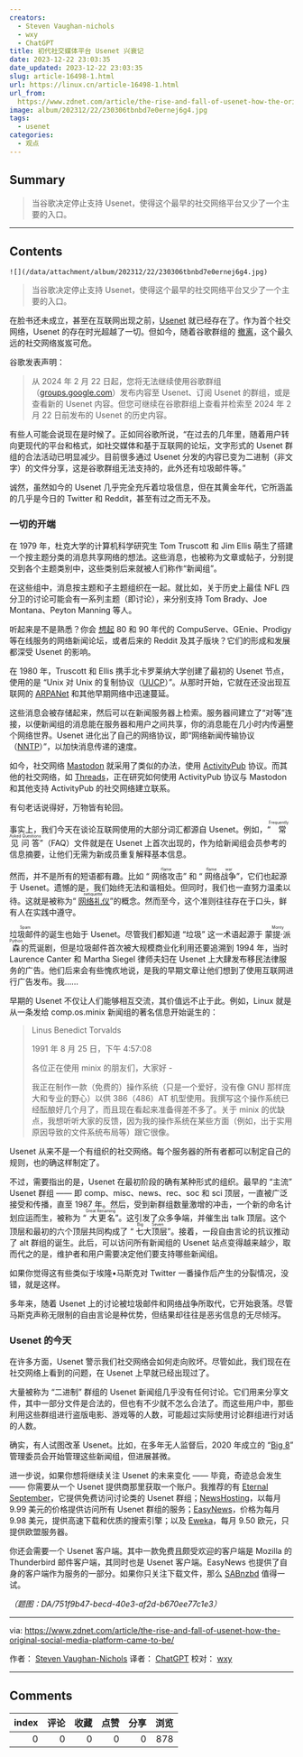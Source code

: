 ```yaml
---
creators:
  - Steven Vaughan-nichols
  - wxy
  - ChatGPT
title: 初代社交媒体平台 Usenet 兴衰记
date: 2023-12-22 23:03:35
date_updated: 2023-12-22 23:03:35
slug: article-16498-1.html
url: https://linux.cn/article-16498-1.html
url_from: 
  https://www.zdnet.com/article/the-rise-and-fall-of-usenet-how-the-original-social-media-platform-came-to-be/
image: album/202312/22/230306tbnbd7e0ernej6g4.jpg
tags:
  - usenet
categories:
  - 观点
---
```


## Summary

> 当谷歌决定停止支持 Usenet，使得这个最早的社交网络平台又少了一个主要的入口。

***

<!-- more -->

## Contents

`![](/data/attachment/album/202312/22/230306tbnbd7e0ernej6g4.jpg)`

> 
> 当谷歌决定停止支持 Usenet，使得这个最早的社交网络平台又少了一个主要的入口。
> 
> 
> 

在脸书还未成立，甚至在互联网出现之前，[Usenet](https://nordvpn.com/blog/what-is-usenet/) 就已经存在了。作为首个社交网络，Usenet 的存在时光超越了一切。但如今，随着谷歌群组的 [撤离](https://support.google.com/groups/answer/11036538)，这个最久远的社交网络岌岌可危。

谷歌发表声明：

> 
> 从 2024 年 2 月 22 日起，您将无法继续使用谷歌群组（[groups.google.com](http://groups.google.com/)）发布内容至 Usenet、订阅 Usenet 的群组，或是查看新的 Usenet 内容。但您可继续在谷歌群组上查看并检索至 2024 年 2 月 22 日前发布的 Usenet 的历史内容。
> 
> 
> 

有些人可能会说现在是时候了。正如同谷歌所说，“在过去的几年里，随着用户转向更现代的平台和格式，如社交媒体和基于互联网的论坛，文字形式的 Usenet 群组的合法活动已明显减少。目前很多通过 Usenet 分发的内容已变为二进制（非文字）的文件分享，这是谷歌群组无法支持的，此外还有垃圾邮件等。”

诚然，虽然如今的 Usenet 几乎完全充斥着垃圾信息，但在其黄金年代，它所涵盖的几乎是今日的 Twitter 和 Reddit，甚至有过之而无不及。

### 一切的开端

在 1979 年，杜克大学的计算机科学研究生 Tom Truscott 和 Jim Ellis 萌生了搭建一个按主题分类的消息共享网络的想法。这些消息，也被称为文章或帖子，分别提交到各个主题类别中，这些类别后来就被人们称作“新闻组”。

在这些组中，消息按主题和子主题组织在一起。就比如，关于历史上最佳 NFL 四分卫的讨论可能会有一系列主题（即讨论），来分别支持 Tom Brady、Joe Montana、Peyton Manning 等人。

听起来是不是熟悉？你会 [想起](https://www.zdnet.com/home-and-office/networking/before-the-web-online-services/) 80 和 90 年代的 CompuServe、GEnie、Prodigy 等在线服务的网络新闻论坛，或者后来的 Reddit 及其子版块？它们的形成和发展都深受 Usenet 的影响。

在 1980 年，Truscott 和 Ellis 携手北卡罗莱纳大学创建了最初的 Usenet 节点，使用的是 “Unix 对 Unix 的复制协议（[UUCP](https://www.techopedia.com/definition/22754/unix-to-unix-copy-uucp)）”。从那时开始，它就在还没出现互联网的 [ARPANet](https://www.britannica.com/topic/ARPANET) 和其他早期网络中迅速蔓延。

这些消息会被存储起来，然后可以在新闻服务器上检索。服务器间建立了“对等”连接，以便新闻组的消息能在服务器和用户之间共享，你的消息能在几小时内传遍整个网络世界。Usenet 进化出了自己的网络协议，即“网络新闻传输协议（[NNTP](https://www.geeksforgeeks.org/network-news-transfer-protocol-nntp/)）”，以加快消息传递的速度。

如今，社交网络 [Mastodon](https://joinmastodon.org/) 就采用了类似的办法，使用 [ActivityPub](https://activitypub.rocks/) 协议。而其他的社交网络，如 [Threads](https://www.threads.net/)，正在研究如何使用 ActivityPub 协议与 Mastodon 和其他支持 ActivityPub 的社交网络建立联系。

有句老话说得好，万物皆有轮回。

事实上，我们今天在谈论互联网使用的大部分词汇都源自 Usenet。例如，“<ruby> 常见问答 <rt>  Frequently Asked Questions </rt></ruby>”（FAQ）文件就是在 Usenet 上首次出现的，作为给新闻组会员参考的信息摘要，让他们无需为新成员重复解释基本信息。

然而，并不是所有的短语都有趣。比如 “<ruby> 网络攻击 <rt>  flame </rt></ruby>” 和 “<ruby> 网络战争 <rt>  flame war </rt></ruby>”，它们也起源于 Usenet。遗憾的是，我们始终无法和谐相处。但同时，我们也一直努力温柔以待。这就是被称为“<ruby> <a href="https://www.verywellmind.com/ten-rules-of-netiquette-22285">  网络礼仪 </a> <rt>  netiquette </rt></ruby>”的概念。然而至今，这个准则往往存在于口头，鲜有人在实践中遵守。

<ruby> 垃圾邮件 <rt>  Spam </rt></ruby> 的诞生也始于 Usenet。尽管我们都知道 “垃圾” 这一术语起源于 <ruby> 蒙提·派森 <rt>  Monty Python </rt></ruby> 的荒诞剧，但是垃圾邮件首次被大规模商业化利用还要追溯到 1994 年，当时 Laurence Canter 和 Martha Siegel 律师夫妇在 Usenet 上大肆发布移民法律服务的广告。他们后来会有些愧疚地说，是我的早期文章让他们想到了使用互联网进行广告发布。我……

早期的 Usenet 不仅让人们能够相互交流，其价值远不止于此。例如，Linux 就是从一条发给 comp.os.minix 新闻组的著名信息开始诞生的：

> 
> Linus Benedict Torvalds
> 
> 
> 1991 年 8 月 25 日，下午 4:57:08
> 
> 
> 各位正在使用 minix 的朋友们，大家好 -
> 
> 
> 我正在制作一款（免费的）操作系统（只是一个爱好，没有像 GNU 那样庞大和专业的野心）以供 386（486）AT 机型使用。我撰写这个操作系统已经酝酿好几个月了，而且现在看起来准备得差不多了。关于 minix 的优缺点，我想听听大家的反馈，因为我的操作系统在某些方面（例如，出于实用原因导致的文件系统布局等）跟它很像。
> 
> 
> 

Usenet 从来不是一个有组织的社交网络。每个服务器的所有者都可以制定自己的规则，也的确这样制定了。

不过，需要指出的是，Usenet 在最初阶段的确有某种形式的组织。最早的 “主流” Usenet 群组 —— 即 comp、misc、news、rec、soc 和 sci 顶层，一直被广泛接受和传播，直至 1987 年。然后，受到新群组数量激增的冲击，一个新的命名计划应运而生，被称为 “<ruby> 大更名 <rt>  Great Renaming </rt></ruby>”。这引发了众多争端，并催生出 talk 顶层。这个顶层和最初的六个顶层共同构成了 “<ruby> 七大顶层 <rt>  Big Seven </rt></ruby>”。接着，一段自由言论的抗议推动了 alt 群组的诞生。此后，可以访问所有新闻组的 Usenet 站点变得越来越少，取而代之的是，维护者和用户需要决定他们要支持哪些新闻组。

如果你觉得这有些类似于埃隆•马斯克对 Twitter 一番操作后产生的分裂情况，没错，就是这样。

多年来，随着 Usenet 上的讨论被垃圾邮件和网络战争所取代，它开始衰落。尽管马斯克声称无限制的自由言论是种优势，但结果却往往是恶劣信息的无尽倾泻。

### Usenet 的今天

在许多方面，Usenet 警示我们社交网络会如何走向败坏。尽管如此，我们现在在社交网络上看到的问题，在 Usenet 上早就已经出现过了。

大量被称为 “二进制” 群组的 Usenet 新闻组几乎没有任何讨论。它们用来分享文件，其中一部分文件是合法的，但也有不少就不怎么合法了。而这些用户中，那些利用这些群组进行盗版电影、游戏等的人数，可能超过实际使用讨论群组进行对话的人数。

确实，有人试图改革 Usenet。比如，在多年无人监督后，2020 年成立的 “[Big 8](https://www.big-8.org/wiki/Main_Page)” 管理委员会开始管理这些新闻组，但进展甚微。

进一步说，如果你想将继续关注 Usenet 的未来变化 —— 毕竟，奇迹总会发生 —— 你需要从一个 Usenet 提供商那里获取一个账户。我推荐的有 [Eternal September](https://www.eternal-september.org/)，它提供免费访问讨论类的 Usenet 群组；[NewsHosting](https://www.newshosting.com/)，以每月 9.99 美元的价格提供访问所有 Usenet 群组的服务；[EasyNews](https://www.easynews.com/)，价格为每月 9.98 美元，提供高速下载和优质的搜索引擎；以及 [Eweka](https://www.eweka.nl/)，每月 9.50 欧元，只提供欧盟服务器。

你还会需要一个 Usenet 客户端。其中一款免费且颇受欢迎的客户端是 Mozilla 的 Thunderbird 邮件客户端，其同时也是 Usenet 客户端。EasyNews 也提供了自身的客户端作为服务的一部分。如果你只关注下载文件，那么 [SABnzbd](https://sabnzbd.org/) 值得一试。

*（题图：DA/751f9b47-becd-40e3-af2d-b670ee77c1e3）*

---

via: <https://www.zdnet.com/article/the-rise-and-fall-of-usenet-how-the-original-social-media-platform-came-to-be/>

作者： [Steven Vaughan-Nichols](https://www.zdnet.com/meet-the-team/steven-vaughan-nichols/) 译者： [ChatGPT](https://linux.cn/lctt/ChatGPT) 校对： [wxy](https://github.com/wxy)

***

## Comments


|   index |   评论 |   收藏 |   点赞 |   分享 |   浏览 |
|--------:|-------:|-------:|-------:|-------:|-------:|
|       0 |      0 |      0 |      0 |      0 |    878 |
